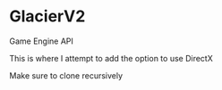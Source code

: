 # GlacierV2
Game Engine API

This is where I attempt to add the option to use DirectX

Make sure to clone recursively